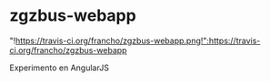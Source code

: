 zgzbus-webapp
=============

"!https://travis-ci.org/francho/zgzbus-webapp.png!":https://travis-ci.org/francho/zgzbus-webapp


Experimento en AngularJS
